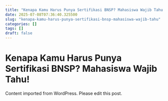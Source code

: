 ```yaml
---
title: "Kenapa Kamu Harus Punya Sertifikasi BNSP? Mahasiswa Wajib Tahu!"
date: 2025-07-08T07:36:40.325500
slug: "kenapa-kamu-harus-punya-sertifikasi-bnsp-mahasiswa-wajib-tahu"
categories: []
tags: []
draft: false
---
```


# Kenapa Kamu Harus Punya Sertifikasi BNSP? Mahasiswa Wajib Tahu!

Content imported from WordPress. Please edit this post.
